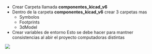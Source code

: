 * Crear Carpeta llamada **componentes_kicad_v6**
* Dentro de la carpeta **componentes_kicad_v6** crear 3 carpetas mas
	* Symbolos
	* Footprints
	* 3dModel
* Crear variables de entorno
Esto se debe hacer para mantner consistencias al abir el proyecto computadoras distintas

![](https://i.imgur.com/pWnHciM.png)
 
